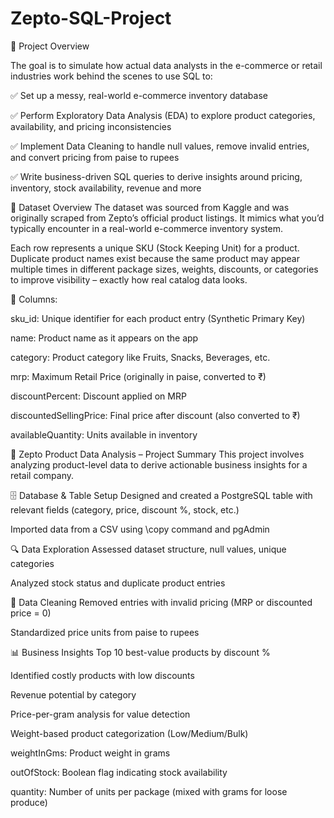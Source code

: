 # Zepto-SQL-Project

📌 Project Overview

The goal is to simulate how actual data analysts in the e-commerce or retail industries work behind the scenes to use SQL to:

✅ Set up a messy, real-world e-commerce inventory database

✅ Perform Exploratory Data Analysis (EDA) to explore product categories, availability, and pricing inconsistencies

✅ Implement Data Cleaning to handle null values, remove invalid entries, and convert pricing from paise to rupees

✅ Write business-driven SQL queries to derive insights around pricing, inventory, stock availability, revenue and more

📁 Dataset Overview
The dataset was sourced from Kaggle and was originally scraped from Zepto’s official product listings. It mimics what you’d typically encounter in a real-world e-commerce inventory system.

Each row represents a unique SKU (Stock Keeping Unit) for a product. Duplicate product names exist because the same product may appear multiple times in different package sizes, weights, discounts, or categories to improve visibility – exactly how real catalog data looks.

🧾 Columns:

sku_id: Unique identifier for each product entry (Synthetic Primary Key)

name: Product name as it appears on the app

category: Product category like Fruits, Snacks, Beverages, etc.

mrp: Maximum Retail Price (originally in paise, converted to ₹)

discountPercent: Discount applied on MRP

discountedSellingPrice: Final price after discount (also converted to ₹)

availableQuantity: Units available in inventory

🧠 Zepto Product Data Analysis – Project Summary
This project involves analyzing product-level data to derive actionable business insights for a retail company.

🗄️ Database & Table Setup
Designed and created a PostgreSQL table with relevant fields (category, price, discount %, stock, etc.)

Imported data from a CSV using \copy command and pgAdmin

🔍 Data Exploration
Assessed dataset structure, null values, unique categories

Analyzed stock status and duplicate product entries

🧹 Data Cleaning
Removed entries with invalid pricing (MRP or discounted price = 0)

Standardized price units from paise to rupees

📊 Business Insights
Top 10 best-value products by discount %

Identified costly products with low discounts

Revenue potential by category

Price-per-gram analysis for value detection

Weight-based product categorization (Low/Medium/Bulk)

weightInGms: Product weight in grams

outOfStock: Boolean flag indicating stock availability

quantity: Number of units per package (mixed with grams for loose produce)
